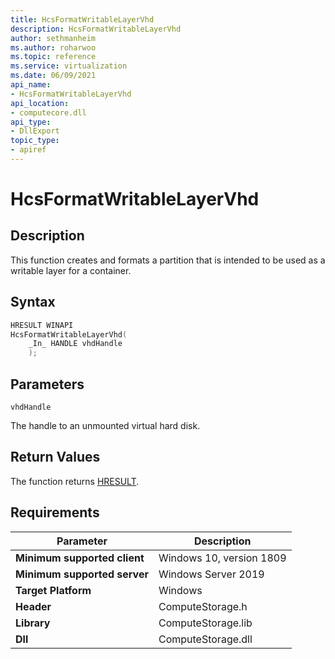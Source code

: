 ```yaml
---
title: HcsFormatWritableLayerVhd
description: HcsFormatWritableLayerVhd
author: sethmanheim
ms.author: roharwoo
ms.topic: reference
ms.service: virtualization
ms.date: 06/09/2021
api_name:
- HcsFormatWritableLayerVhd
api_location:
- computecore.dll
api_type:
- DllExport
topic_type: 
- apiref
---
```

# HcsFormatWritableLayerVhd

## Description

This function creates and formats a partition that is intended to be used as a writable layer for a container.

## Syntax

```cpp
HRESULT WINAPI
HcsFormatWritableLayerVhd(
    _In_ HANDLE vhdHandle
    );
```

## Parameters

`vhdHandle`

The handle to an unmounted virtual hard disk.

## Return Values

The function returns [HRESULT](./HCSHResult.md).

## Requirements

|Parameter|Description|
|---|---|
| **Minimum supported client** | Windows 10, version 1809 |
| **Minimum supported server** | Windows Server 2019 |
| **Target Platform** | Windows |
| **Header** | ComputeStorage.h |
| **Library** | ComputeStorage.lib |
| **Dll** | ComputeStorage.dll |
